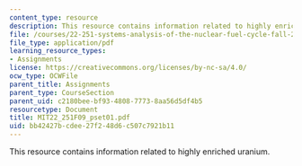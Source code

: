 ```yaml
---
content_type: resource
description: This resource contains information related to highly enriched uranium.
file: /courses/22-251-systems-analysis-of-the-nuclear-fuel-cycle-fall-2009/bb42427bcdee27f248d6c507c7921b11_MIT22_251F09_pset01.pdf
file_type: application/pdf
learning_resource_types:
- Assignments
license: https://creativecommons.org/licenses/by-nc-sa/4.0/
ocw_type: OCWFile
parent_title: Assignments
parent_type: CourseSection
parent_uid: c2180bee-bf93-4808-7773-8aa56d5df4b5
resourcetype: Document
title: MIT22_251F09_pset01.pdf
uid: bb42427b-cdee-27f2-48d6-c507c7921b11
---
```

This resource contains information related to highly enriched uranium.